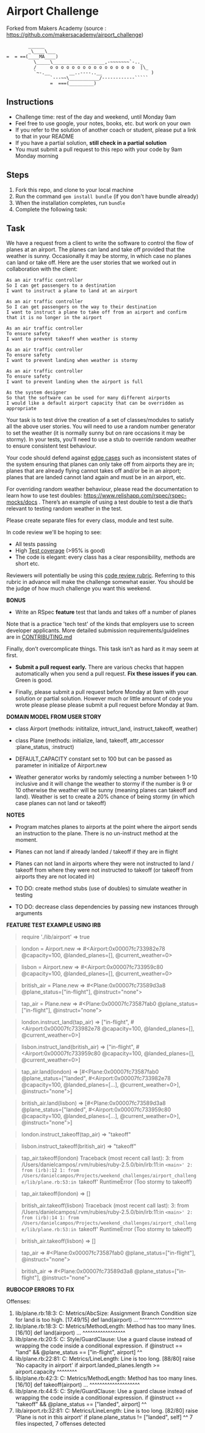 Airport Challenge
=================

Forked from Makers Academy (source : https://github.com/makersacademy/airport_challenge)

```
        ______
        _\____\___
=  = ==(____MA____)
          \_____\___________________,-~~~~~~~`-.._
          /     o o o o o o o o o o o o o o o o  |\_
          `~-.__       __..----..__                  )
                `---~~\___________/------------`````
                =  ===(_________)

```

Instructions
---------

* Challenge time: rest of the day and weekend, until Monday 9am
* Feel free to use google, your notes, books, etc. but work on your own
* If you refer to the solution of another coach or student, please put a link to that in your README
* If you have a partial solution, **still check in a partial solution**
* You must submit a pull request to this repo with your code by 9am Monday morning

Steps
-------

1. Fork this repo, and clone to your local machine
2. Run the command `gem install bundle` (if you don't have bundle already)
3. When the installation completes, run `bundle`
4. Complete the following task:

Task
-----

We have a request from a client to write the software to control the flow of planes at an airport. The planes can land and take off provided that the weather is sunny. Occasionally it may be stormy, in which case no planes can land or take off.  Here are the user stories that we worked out in collaboration with the client:

```
As an air traffic controller
So I can get passengers to a destination
I want to instruct a plane to land at an airport

As an air traffic controller
So I can get passengers on the way to their destination
I want to instruct a plane to take off from an airport and confirm that it is no longer in the airport

As an air traffic controller
To ensure safety
I want to prevent takeoff when weather is stormy

As an air traffic controller
To ensure safety
I want to prevent landing when weather is stormy

As an air traffic controller
To ensure safety
I want to prevent landing when the airport is full

As the system designer
So that the software can be used for many different airports
I would like a default airport capacity that can be overridden as appropriate
```

Your task is to test drive the creation of a set of classes/modules to satisfy all the above user stories. You will need to use a random number generator to set the weather (it is normally sunny but on rare occasions it may be stormy). In your tests, you'll need to use a stub to override random weather to ensure consistent test behaviour.

Your code should defend against [edge cases](http://programmers.stackexchange.com/questions/125587/what-are-the-difference-between-an-edge-case-a-corner-case-a-base-case-and-a-b) such as inconsistent states of the system ensuring that planes can only take off from airports they are in; planes that are already flying cannot takes off and/or be in an airport; planes that are landed cannot land again and must be in an airport, etc.

For overriding random weather behaviour, please read the documentation to learn how to use test doubles: https://www.relishapp.com/rspec/rspec-mocks/docs . There’s an example of using a test double to test a die that’s relevant to testing random weather in the test.

Please create separate files for every class, module and test suite.

In code review we'll be hoping to see:

* All tests passing
* High [Test coverage](https://github.com/makersacademy/course/blob/master/pills/test_coverage.md) (>95% is good)
* The code is elegant: every class has a clear responsibility, methods are short etc.

Reviewers will potentially be using this [code review rubric](docs/review.md).  Referring to this rubric in advance will make the challenge somewhat easier.  You should be the judge of how much challenge you want this weekend.

**BONUS**

* Write an RSpec **feature** test that lands and takes off a number of planes

Note that is a practice 'tech test' of the kinds that employers use to screen developer applicants.  More detailed submission requirements/guidelines are in [CONTRIBUTING.md](CONTRIBUTING.md)

Finally, don’t overcomplicate things. This task isn’t as hard as it may seem at first.

* **Submit a pull request early.**  There are various checks that happen automatically when you send a pull request.  **Fix these issues if you can**.  Green is good.

* Finally, please submit a pull request before Monday at 9am with your solution or partial solution.  However much or little amount of code you wrote please please please submit a pull request before Monday at 9am.


**DOMAIN MODEL FROM USER STORY**

* class Airport (methods: inititalize, intruct_land, instruct_takeoff, weather)

* class Plane (methods: initialize, land, takeoff, attr_accessor :plane_status, :instruct)

* DEFAULT_CAPACITY constant set to 100 but can be passed as parameter in initialize of Airport.new

* Weather generator works by randomly selecting a number between 1-10 inclusive and it will change the weather to stormy if the number is 9 or 10 otherwise the weather will be sunny (meaning planes can takeoff and land). Weather is set to create a 20% chance of being stormy (in which case planes can not land or takeoff)

**NOTES**

* Program matches planes to airports at the point where the airport sends an instruction to the plane. There is no un-instruct method at the moment.

* Planes can not land if already landed / takeoff if they are in flight

* Planes can not land in airports where they were not instructed to land / takeoff from where they were not instructed to takeoff (or takeoff from airports they are not located in)

* TO DO: create method stubs (use of doubles) to simulate weather in testing

* TO DO: decrease class dependencies by passing new instances through arguments


**FEATURE TEST EXAMPLE USING IRB**

> require './lib/airport'
 => true

> london = Airport.new
 => #<Airport:0x00007fc733982e78 @capacity=100, @landed_planes=[], @current_weather=0>

> lisbon = Airport.new
 => #<Airport:0x00007fc733959c80 @capacity=100, @landed_planes=[], @current_weather=0>

> british_air = Plane.new
 => #<Plane:0x00007fc73589d3a8 @plane_status=["in-flight"], @instruct="none">

> tap_air = Plane.new
 => #<Plane:0x00007fc73587fab0 @plane_status=["in-flight"], @instruct="none">

> london.instruct_land(tap_air)
 => ["in-flight", #<Airport:0x00007fc733982e78 @capacity=100, @landed_planes=[], @current_weather=0>]

> lisbon.instruct_land(british_air)
 => ["in-flight", #<Airport:0x00007fc733959c80 @capacity=100, @landed_planes=[], @current_weather=0>]

> tap_air.land(london)
 => [#<Plane:0x00007fc73587fab0 @plane_status=["landed", #<Airport:0x00007fc733982e78 @capacity=100, @landed_planes=[...], @current_weather=0>], @instruct="none">]

> british_air.land(lisbon)
 => [#<Plane:0x00007fc73589d3a8 @plane_status=["landed", #<Airport:0x00007fc733959c80 @capacity=100, @landed_planes=[...], @current_weather=0>], @instruct="none">]

> london.instruct_takeoff(tap_air)
 => "takeoff"

> lisbon.instruct_takeoff(british_air)
 => "takeoff"

> tap_air.takeoff(london)
Traceback (most recent call last):
        3: from /Users/danielcampos/.rvm/rubies/ruby-2.5.0/bin/irb:11:in `<main>'
        2: from (irb):12
        1: from /Users/danielcampos/Projects/weekend_challenges/airport_challenge/lib/plane.rb:53:in `takeoff'
RuntimeError (Too stormy to takeoff)

> tap_air.takeoff(london)
 => []

> british_air.takeoff(lisbon)
Traceback (most recent call last):
        3: from /Users/danielcampos/.rvm/rubies/ruby-2.5.0/bin/irb:11:in `<main>'
        2: from (irb):14
        1: from /Users/danielcampos/Projects/weekend_challenges/airport_challenge/lib/plane.rb:53:in `takeoff'
RuntimeError (Too stormy to takeoff)

> british_air.takeoff(lisbon)
 => []

> tap_air
 => #<Plane:0x00007fc73587fab0 @plane_status=["in-flight"], @instruct="none">

> british_air
 => #<Plane:0x00007fc73589d3a8 @plane_status=["in-flight"], @instruct="none">

 **RUBOCOP ERRORS TO FIX**

 Offenses:

1. lib/plane.rb:18:3: C: Metrics/AbcSize: Assignment Branch Condition size for land is too high. [17.49/15]
  def land(airport) ...
  ^^^^^^^^^^^^^^^^^
2. lib/plane.rb:18:3: C: Metrics/MethodLength: Method has too many lines. [16/10]
  def land(airport) ...
  ^^^^^^^^^^^^^^^^^
3. lib/plane.rb:20:5: C: Style/GuardClause: Use a guard clause instead of wrapping the code inside a conditional expression.
    if @instruct == "land" && @plane_status == ["in-flight", airport]
    ^^
4. lib/plane.rb:22:81: C: Metrics/LineLength: Line is too long. [88/80]
      raise 'No capacity in airport' if airport.landed_planes.length >= airport.capacity
                                                                                ^^^^^^^^
5. lib/plane.rb:42:3: C: Metrics/MethodLength: Method has too many lines. [16/10]
  def takeoff(airport) ...
  ^^^^^^^^^^^^^^^^^^^^
6. lib/plane.rb:44:5: C: Style/GuardClause: Use a guard clause instead of wrapping the code inside a conditional expression.
    if @instruct == "takeoff" && @plane_status == ["landed", airport]
    ^^
7. lib/airport.rb:32:81: C: Metrics/LineLength: Line is too long. [82/80]
    raise 'Plane is not in this airport' if plane.plane_status != ["landed", self]
                                                                                ^^
7 files inspected, 7 offenses detected
